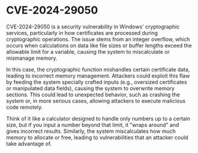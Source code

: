 # CVE-2024-29050
CVE-2024-29050 is a security vulnerability in Windows' cryptographic services, particularly in how certificates are processed during cryptographic operations. The issue stems from an integer overflow, which occurs when calculations on data like file sizes or buffer lengths exceed the allowable limit for a variable, causing the system to miscalculate or mismanage memory.

In this case, the cryptographic function mishandles certain certificate data, leading to incorrect memory management. Attackers could exploit this flaw by feeding the system specially crafted inputs (e.g., oversized certificates or manipulated data fields), causing the system to overwrite memory sections. This could lead to unexpected behavior, such as crashing the system or, in more serious cases, allowing attackers to execute malicious code remotely.

Think of it like a calculator designed to handle only numbers up to a certain size, but if you input a number beyond that limit, it "wraps around" and gives incorrect results. Similarly, the system miscalculates how much memory to allocate or free, leading to vulnerabilities that an attacker could take advantage of.

